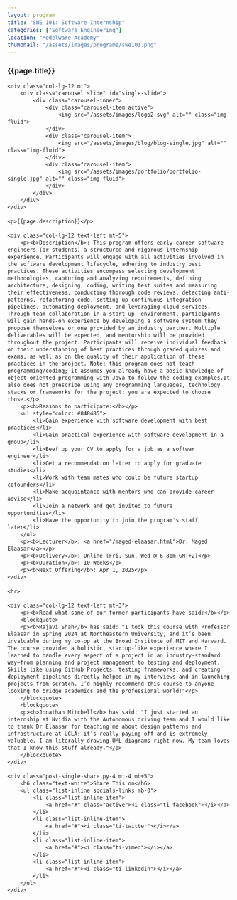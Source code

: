 ```yaml
---
layout: program
title: "SWE 101: Software Internship"
categories: ["Software Engineering"]
location: "Modelware Academy"
thumbnail: "/assets/images/programs/swe101.png"
---
```

<div class="col-lg-8 text-center">
	<h3 class="mb-3 mt">{{page.title}}</h3>

	<div class="col-lg-12 mt">
		<div class="carousel slide" id="single-slide">
			<div class="carousel-inner">
				<div class="carousel-item active">
					<img src="/assets/images/logo2.svg" alt="" class="img-fluid">
				</div>
				<div class="carousel-item">
					<img src="/assets/images/blog/blog-single.jpg" alt="" class="img-fluid">
				</div>
				<div class="carousel-item">
					<img src="/assets/images/portfolio/portfolio-single.jpg" alt="" class="img-fluid">
				</div>
			</div>
		</div>
	</div>

	<p>{{page.description}}</p>

	<div class="col-lg-12 text-left mt-5">
		<p><b>Description</b>: This program offers early-career software engineers (or students) a structured and rigorous internship experience. Participants will engage with all activities involved in the software development lifecycle, adhering to industry best practices. These activities encompass selecting development methodologies, capturing and analyzing requirements, defining architecture, designing, coding, writing test suites and measuring their effectiveness, conducting thorough code reviews, detecting anti-patterns, refactoring code, setting up continuous integration pipelines, automating deployment, and leveraging cloud services. Through team collaboration in a start-up  environment, participants will gain hands-on experience by developing a software system they propose themselves or one provided by an industry partner. Multiple deliverables will be expected, and mentorship will be provided throughout the project. Participants will receive individual feedback on their understanding of best practices through graded quizzes and exams, as well as on the quality of their application of these practices in the project. Note: this program does not teach programming/coding; it assumes you already have a basic knowledge of object-oriented programming with Java to follow the coding examples.It also does not prescribe using any programming languages, technology stacks or frameworks for the project; you are expected to choose those.</p>
		<p><b>Reasons to participate:</b></p>
		<ul style="color: #848485">
			<li>Gain experience with software development with best practices</li>
			<li>Gain practical experience with software development in a group</li>
			<li>Beef up your CV to apply for a job as a softwar engineer</li>
			<li>Get a recommendation letter to apply for graduate studies</li>
			<li>Work with team mates who could be future startup cofounders</li>
			<li>Make acquaintance with mentors who can provide career advise</li>
			<li>Join a network and get invited to future opportunities</li>
			<li>Have the opportunity to join the program's staff later</li>
		</ul>
		<p><b>Lecturer</b>: <a href="/maged-elaasar.html">Dr. Maged Elaasar</a></p>
		<p><b>Delivery</b>: Online (Fri, Sun, Wed @ 6-8pm GMT+2)</p>
		<p><b>Duration</b>: 10 Weeks</p>
		<p><b>Next Offering</b>: Apr 1, 2025</p>
	</div>

	<hr>

	<div class="col-lg-12 text-left mt-3">
		<p><b>Read what some of our former participants have said:</b></p>
		<blockquote>
  		<p><b>Rajavi Shah</b> has said: "I took this course with Professor Elaasar in Spring 2024 at Northeastern University, and it’s been invaluable during my co-op at the Broad Institute of MIT and Harvard. The course provided a holistic, startup-like experience where I learned to handle every aspect of a project in an industry-standard way—from planning and project management to testing and deployment. Skills like using GitHub Projects, testing frameworks, and creating deployment pipelines directly helped in my interviews and in launching projects from scratch. I’d highly recommend this course to anyone looking to bridge academics and the professional world!"</p>
		</blockquote>
		<blockquote>
  		<p><b>Jonathan Mitchell</b> has said: "I just started an internship at Nvidia with the Autonomous driving team and I would like to thank Dr Elaasar for teaching me about design patterns and infrastructure at UCLA; it’s really paying off and is extremely valuable. I am literally drawing UML diagrams right now. My team loves that I know this stuff already."</p>
		</blockquote>
	</div>

	<div class="post-single-share py-4 mt-4 mb+5">
		<h6 class="text-white">Share This on</h6>
		<ul class="list-inline socials-links mb-0">
			<li class="list-inline-item">
				<a href="#" class="active"><i class="ti-facebook"></i></a>
			</li>
			<li class="list-inline-item">
				<a href="#"><i class="ti-twitter"></i></a>
			</li>
			<li class="list-inline-item">
				<a href="#"><i class="ti-vimeo"></i></a>
			</li>
			<li class="list-inline-item">
				<a href="#"><i class="ti-linkedin"></i></a>
			</li>
		</ul>
	</div>
</div>
